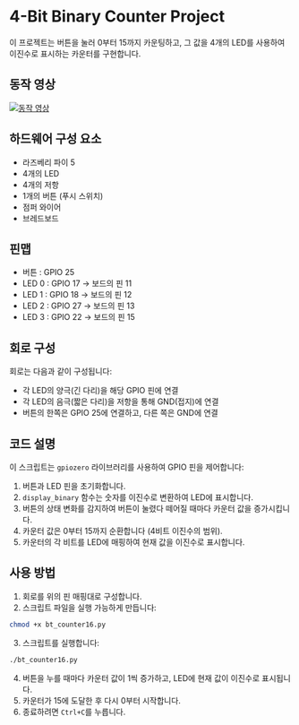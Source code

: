 # 4-Bit Binary Counter Project

이 프로젝트는 버튼을 눌러 0부터 15까지 카운팅하고, 그 값을 4개의 LED를 사용하여 이진수로 표시하는 카운터를 구현합니다.

## 동작 영상

[![동작 영상](https://img.youtube.com/vi/BwY9J3OSi0g/0.jpg)](https://www.youtube.com/watch?v=BwY9J3OSi0g)

## 하드웨어 구성 요소

- 라즈베리 파이 5
- 4개의 LED
- 4개의 저항
- 1개의 버튼 (푸시 스위치)
- 점퍼 와이어
- 브레드보드

## 핀맵

- 버튼 : GPIO 25
- LED 0 : GPIO 17 -> 보드의 핀 11
- LED 1 : GPIO 18 -> 보드의 핀 12
- LED 2 : GPIO 27 -> 보드의 핀 13
- LED 3 : GPIO 22 -> 보드의 핀 15

## 회로 구성

회로는 다음과 같이 구성됩니다:
- 각 LED의 양극(긴 다리)을 해당 GPIO 핀에 연결
- 각 LED의 음극(짧은 다리)을 저항을 통해 GND(접지)에 연결
- 버튼의 한쪽은 GPIO 25에 연결하고, 다른 쪽은 GND에 연결

## 코드 설명

이 스크립트는 `gpiozero` 라이브러리를 사용하여 GPIO 핀을 제어합니다:

1. 버튼과 LED 핀을 초기화합니다.
2. `display_binary` 함수는 숫자를 이진수로 변환하여 LED에 표시합니다.
3. 버튼의 상태 변화를 감지하여 버튼이 눌렸다 떼어질 때마다 카운터 값을 증가시킵니다.
4. 카운터 값은 0부터 15까지 순환합니다 (4비트 이진수의 범위).
5. 카운터의 각 비트를 LED에 매핑하여 현재 값을 이진수로 표시합니다.

## 사용 방법

1. 회로를 위의 핀 매핑대로 구성합니다.
2. 스크립트 파일을 실행 가능하게 만듭니다:
```bash
chmod +x bt_counter16.py
```
3. 스크립트를 실행합니다:
```bash
./bt_counter16.py
```
4. 버튼을 누를 때마다 카운터 값이 1씩 증가하고, LED에 현재 값이 이진수로 표시됩니다.
5. 카운터가 15에 도달한 후 다시 0부터 시작합니다.
6. 종료하려면 `Ctrl+C`를 누릅니다.